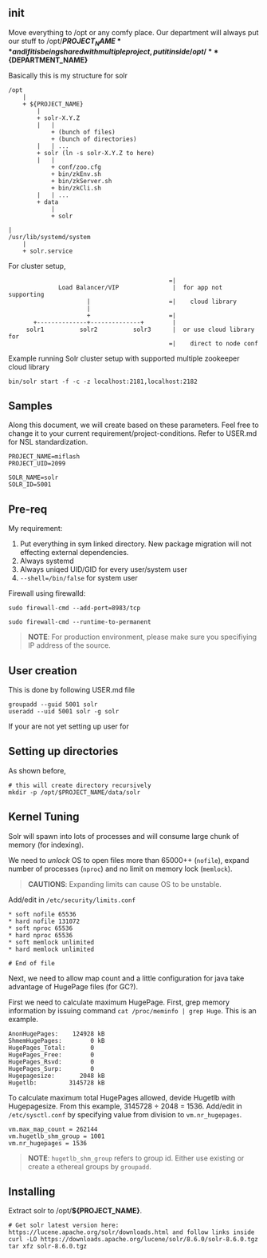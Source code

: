 ## init

Move everything to /opt or any comfy place. Our department will always put our stuff to /opt/**${PROJECT_NAME}** and if it is being shared with multiple project, put it inside /opt/**${DEPARTMENT_NAME}**

Basically this is my structure for solr

```
/opt
    |
    + ${PROJECT_NAME}
        |
        + solr-X.Y.Z
        |   |
            + (bunch of files)
            + (bunch of directories)
        |   | ...
        + solr (ln -s solr-X.Y.Z to here)
        |   |
            + conf/zoo.cfg
            + bin/zkEnv.sh
            + bin/zkServer.sh
            + bin/zkCli.sh
        |   | ...
        + data
            |
            + solr
        
|
/usr/lib/systemd/system
    |
    + solr.service

```

For cluster setup,

```
                                             =|
              Load Balancer/VIP               |  for app not supporting
                      |                      =|    cloud library
                      |
                      +                      =|
       +--------------+--------------+        |        
     solr1          solr2          solr3      |  or use cloud library for 
                                             =|    direct to node conf

```

Example running Solr cluster setup with supported multiple zookeeper cloud library

```
bin/solr start -f -c -z localhost:2181,localhost:2182
```

## Samples

Along this document, we will create based on these parameters. Feel free to change it to your current requirement/project-conditions. Refer to USER.md for NSL standardization.

```
PROJECT_NAME=miflash
PROJECT_UID=2099

SOLR_NAME=solr
SOLR_ID=5001
```

## Pre-req
My requirement:
1. Put everything in sym linked directory. New package migration will not effecting external dependencies.
2. Always systemd
3. Always uniqed UID/GID for every user/system user
4. `--shell=/bin/false` for system user

Firewall using firewalld:
```
sudo firewall-cmd --add-port=8983/tcp

sudo firewall-cmd --runtime-to-permanent
```

> 
> **NOTE**: For production environment, please make sure you specifiying IP address of the source.
> 

## User creation

This is done by following USER.md file

```
groupadd --guid 5001 solr
useradd --uid 5001 solr -g solr
```

If your are not yet setting up user for 

## Setting up directories

As shown before,
```
# this will create directory recursively
mkdir -p /opt/$PROJECT_NAME/data/solr
```

## Kernel Tuning

Solr will spawn into lots of processes and will consume large chunk of memory (for indexing).

We need to _unlock_ OS to open files more than 65000++ (`nofile`), expand number of processes (`nproc`) and no limit on memory lock (`memlock`).

> **CAUTIONS**: Expanding limits can cause OS to be unstable.

Add/edit in `/etc/security/limits.conf`

```
* soft nofile 65536
* hard nofile 131072
* soft nproc 65536
* hard nproc 65536
* soft memlock unlimited
* hard memlock unlimited

# End of file
```

Next, we need to allow map count and a little configuration for java take advantage of HugePage files (for GC?). 


First we need to calculate maximum HugePage. First, grep memory information by issuing command `cat /proc/meminfo | grep Huge`. This is an example.

```
AnonHugePages:    124928 kB
ShmemHugePages:        0 kB
HugePages_Total:       0
HugePages_Free:        0
HugePages_Rsvd:        0
HugePages_Surp:        0
Hugepagesize:       2048 kB
Hugetlb:         3145728 kB
```

To calculate maximum total HugePages allowed, devide Hugetlb with Hugepagesize. From this example, 3145728 ÷ 2048 = 1536. Add/edit in `/etc/sysctl.conf` by specifying value from division to `vm.nr_hugepages`.

```
vm.max_map_count = 262144
vm.hugetlb_shm_group = 1001
vm.nr_hugepages = 1536
```

> **NOTE**: `hugetlb_shm_group` refers to group id. Either use existing or create a ethereal groups by `groupadd`.


## Installing


Extract solr to /opt/**${PROJECT_NAME}**.

```
# Get solr latest version here: https://lucene.apache.org/solr/downloads.html and follow links inside
curl -LO https://downloads.apache.org/lucene/solr/8.6.0/solr-8.6.0.tgz
tar xfz solr-8.6.0.tgz
```

